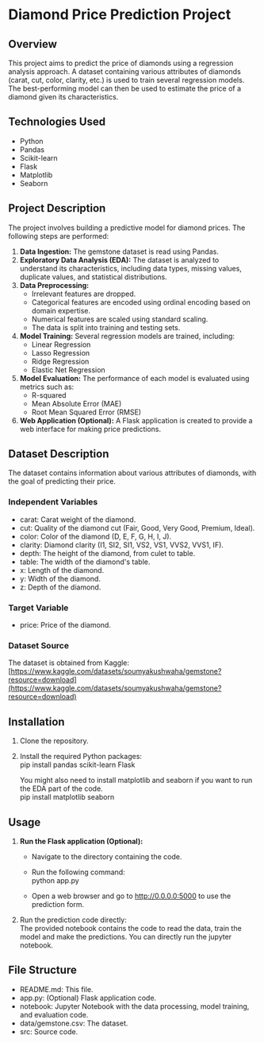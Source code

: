 # **Diamond Price Prediction Project**

## **Overview**
 
This project aims to predict the price of diamonds using a regression analysis approach. A dataset containing various attributes of diamonds (carat, cut, color, clarity, etc.) is used to train several regression models. The best-performing model can then be used to estimate the price of a diamond given its characteristics.

## **Technologies Used**

* Python  
* Pandas  
* Scikit-learn  
* Flask  
* Matplotlib  
* Seaborn

## **Project Description**

The project involves building a predictive model for diamond prices. The following steps are performed:

1. **Data Ingestion:** The gemstone dataset is read using Pandas.  
2. **Exploratory Data Analysis (EDA):** The dataset is analyzed to understand its characteristics, including data types, missing values, duplicate values, and statistical distributions.  
3. **Data Preprocessing:**  
   * Irrelevant features are dropped.  
   * Categorical features are encoded using ordinal encoding based on domain expertise.  
   * Numerical features are scaled using standard scaling.  
   * The data is split into training and testing sets.  
4. **Model Training:** Several regression models are trained, including:  
   * Linear Regression  
   * Lasso Regression  
   * Ridge Regression  
   * Elastic Net Regression  
5. **Model Evaluation:** The performance of each model is evaluated using metrics such as:  
   * R-squared  
   * Mean Absolute Error (MAE)  
   * Root Mean Squared Error (RMSE)  
6. **Web Application (Optional):** A Flask application is created to provide a web interface for making price predictions.

## **Dataset Description**

The dataset contains information about various attributes of diamonds, with the goal of predicting their price.

### **Independent Variables**

* carat: Carat weight of the diamond.  
* cut: Quality of the diamond cut (Fair, Good, Very Good, Premium, Ideal).  
* color: Color of the diamond (D, E, F, G, H, I, J).  
* clarity: Diamond clarity (I1, SI2, SI1, VS2, VS1, VVS2, VVS1, IF).  
* depth: The height of the diamond, from culet to table.  
* table: The width of the diamond's table.  
* x: Length of the diamond.  
* y: Width of the diamond.  
* z: Depth of the diamond.

### **Target Variable**

* price: Price of the diamond.

### **Dataset Source**

The dataset is obtained from Kaggle: [https://www.kaggle.com/datasets/soumyakushwaha/gemstone?resource=download](https://www.kaggle.com/datasets/soumyakushwaha/gemstone?resource=download)

## **Installation**

1. Clone the repository.  
2. Install the required Python packages:  
   pip install pandas scikit-learn Flask

   You might also need to install matplotlib and seaborn if you want to run the EDA part of the code.  
   pip install matplotlib seaborn

## **Usage**

1. **Run the Flask application (Optional):**  
   * Navigate to the directory containing the code.  
   * Run the following command:  
     python app.py

   * Open a web browser and go to http://0.0.0.0:5000 to use the prediction form.  
2. Run the prediction code directly:  
   The provided notebook contains the code to read the data, train the model and make the predictions. You can directly run the jupyter notebook.

## **File Structure**

* README.md: This file.  
* app.py: (Optional) Flask application code.  
* notebook: Jupyter Notebook with the data processing, model training, and evaluation code.  
* data/gemstone.csv: The dataset.  
* src: Source code.
